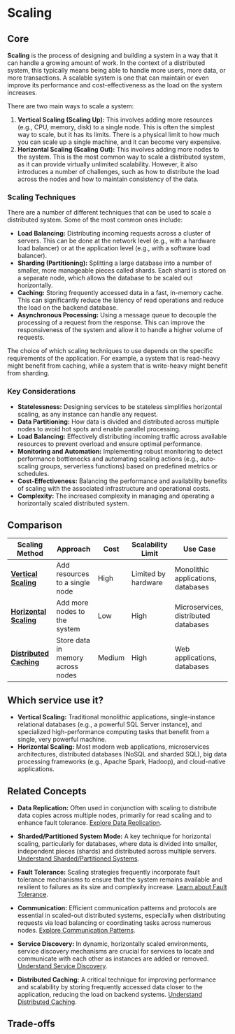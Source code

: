 # Scaling

## Core

**Scaling** is the process of designing and building a system in a way that it can handle a growing amount of work. In the context of a distributed system, this typically means being able to handle more users, more data, or more transactions. A scalable system is one that can maintain or even improve its performance and cost-effectiveness as the load on the system increases.

There are two main ways to scale a system:

1.  **Vertical Scaling (Scaling Up):** This involves adding more resources (e.g., CPU, memory, disk) to a single node. This is often the simplest way to scale, but it has its limits. There is a physical limit to how much you can scale up a single machine, and it can become very expensive.
2.  **Horizontal Scaling (Scaling Out):** This involves adding more nodes to the system. This is the most common way to scale a distributed system, as it can provide virtually unlimited scalability. However, it also introduces a number of challenges, such as how to distribute the load across the nodes and how to maintain consistency of the data.

### Scaling Techniques

There are a number of different techniques that can be used to scale a distributed system. Some of the most common ones include:

- **Load Balancing:** Distributing incoming requests across a cluster of servers. This can be done at the network level (e.g., with a hardware load balancer) or at the application level (e.g., with a software load balancer).
- **Sharding (Partitioning):** Splitting a large database into a number of smaller, more manageable pieces called shards. Each shard is stored on a separate node, which allows the database to be scaled out horizontally.
- **Caching:** Storing frequently accessed data in a fast, in-memory cache. This can significantly reduce the latency of read operations and reduce the load on the backend database.
- **Asynchronous Processing:** Using a message queue to decouple the processing of a request from the response. This can improve the responsiveness of the system and allow it to handle a higher volume of requests.

The choice of which scaling techniques to use depends on the specific requirements of the application. For example, a system that is read-heavy might benefit from caching, while a system that is write-heavy might benefit from sharding.

### Key Considerations

-   **Statelessness:** Designing services to be stateless simplifies horizontal scaling, as any instance can handle any request.
-   **Data Partitioning:** How data is divided and distributed across multiple nodes to avoid hot spots and enable parallel processing.
-   **Load Balancing:** Effectively distributing incoming traffic across available resources to prevent overload and ensure optimal performance.
-   **Monitoring and Automation:** Implementing robust monitoring to detect performance bottlenecks and automating scaling actions (e.g., auto-scaling groups, serverless functions) based on predefined metrics or schedules.
-   **Cost-Effectiveness:** Balancing the performance and availability benefits of scaling with the associated infrastructure and operational costs.
-   **Complexity:** The increased complexity in managing and operating a horizontally scaled distributed system.

## Comparison

| Scaling Method | Approach | Cost | Scalability Limit | Use Case |
|---|---|---|---|---|
| **[Vertical Scaling](./vertical)** | Add resources to a single node | High | Limited by hardware | Monolithic applications, databases |
| **[Horizontal Scaling](./horizontal)** | Add more nodes to the system | Low | High | Microservices, distributed databases |
| **[Distributed Caching](./distributed-caching)** | Store data in memory across nodes | Medium | High | Web applications, databases |

## Which service use it?

-   **Vertical Scaling:** Traditional monolithic applications, single-instance relational databases (e.g., a powerful SQL Server instance), and specialized high-performance computing tasks that benefit from a single, very powerful machine.
-   **Horizontal Scaling:** Most modern web applications, microservices architectures, distributed databases (NoSQL and sharded SQL), big data processing frameworks (e.g., Apache Spark, Hadoop), and cloud-native applications.

## Related Concepts

-   **Data Replication:** Often used in conjunction with scaling to distribute data copies across multiple nodes, primarily for read scaling and to enhance fault tolerance. [Explore Data Replication](../data-replication/README.md).

-   **Sharded/Partitioned System Mode:** A key technique for horizontal scaling, particularly for databases, where data is divided into smaller, independent pieces (shards) and distributed across multiple servers. [Understand Sharded/Partitioned Systems](../system-mode/sharded-partitioned/README.md).

-   **Fault Tolerance:** Scaling strategies frequently incorporate fault tolerance mechanisms to ensure that the system remains available and resilient to failures as its size and complexity increase. [Learn about Fault Tolerance](../fault-tolerance/README.md).

-   **Communication:** Efficient communication patterns and protocols are essential in scaled-out distributed systems, especially when distributing requests via load balancing or coordinating tasks across numerous nodes. [Explore Communication Patterns](../communication/README.md).

-   **Service Discovery:** In dynamic, horizontally scaled environments, service discovery mechanisms are crucial for services to locate and communicate with each other as instances are added or removed. [Understand Service Discovery](../service-discovery/README.md).

-   **Distributed Caching:** A critical technique for improving performance and scalability by storing frequently accessed data closer to the application, reducing the load on backend systems. [Understand Distributed Caching](./distributed-caching/README.md).

## Trade-offs

